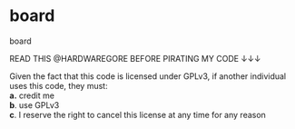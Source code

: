 # board
board

READ THIS @HARDWAREGORE BEFORE PIRATING MY CODE ↓↓↓

Given the fact that this code is licensed under GPLv3, if another individual uses this code, they must:<br>
__a.__ credit me<br>
__b__. use GPLv3<br>
__c__. I reserve the right to cancel this license at any time for any reason

<!--
For any people who like to complain, what i'm doing is legal:
https://stackoverflow.com/questions/3902754/mit-vs-gpl-license
-->
